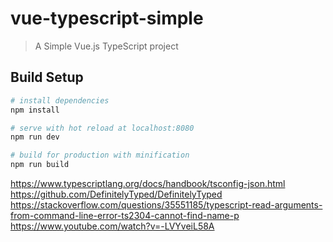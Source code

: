 # vue-typescript-simple

> A Simple Vue.js TypeScript project

## Build Setup

``` bash
# install dependencies
npm install

# serve with hot reload at localhost:8080
npm run dev

# build for production with minification
npm run build
```


https://www.typescriptlang.org/docs/handbook/tsconfig-json.html
https://github.com/DefinitelyTyped/DefinitelyTyped
https://stackoverflow.com/questions/35551185/typescript-read-arguments-from-command-line-error-ts2304-cannot-find-name-p
https://www.youtube.com/watch?v=-LVYveiL58A